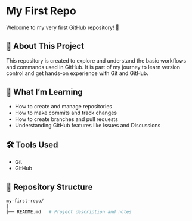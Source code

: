 # My First Repo

Welcome to my very first GitHub repository! 🎉

## 📌 About This Project

This repository is created to explore and understand the basic workflows and commands used in GitHub. It is part of my journey to learn version control and get hands-on experience with Git and GitHub.

## 🚀 What I’m Learning

- How to create and manage repositories
- How to make commits and track changes
- How to create branches and pull requests
- Understanding GitHub features like Issues and Discussions

## 🛠 Tools Used

- Git
- GitHub

## 📂 Repository Structure

```bash
my-first-repo/
│
├── README.md   # Project description and notes
